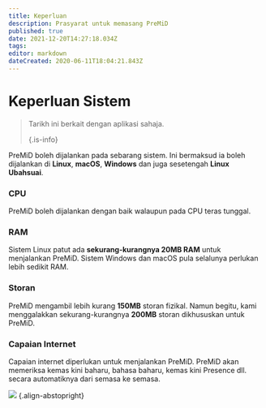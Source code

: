 ```yaml
---
title: Keperluan
description: Prasyarat untuk memasang PreMiD
published: true
date: 2021-12-20T14:27:18.034Z
tags:
editor: markdown
dateCreated: 2020-06-11T18:04:21.843Z
---
```


# Keperluan Sistem

> Tarikh ini berkait dengan aplikasi sahaja. 
> 
> {.is-info}

PreMiD boleh dijalankan pada sebarang sistem. Ini bermaksud ia boleh dijalankan di **Linux**, **macOS**, **Windows** dan juga sesetengah **Linux Ubahsuai**.

### CPU
PreMiD boleh dijalankan dengan baik walaupun pada CPU teras tunggal.

### RAM
Sistem Linux patut ada **sekurang-kurangnya 20MB RAM** untuk menjalankan PreMiD. Sistem Windows dan macOS pula selalunya perlukan lebih sedikit RAM.

### Storan
PreMiD mengambil lebih kurang **150MB** storan fizikal. Namun begitu, kami menggalakkan sekurang-kurangnya **200MB** storan dikhususkan untuk PreMiD.

### Capaian Internet
Capaian internet diperlukan untuk menjalankan PreMiD. PreMiD akan memeriksa kemas kini baharu, bahasa baharu, kemas kini Presence dll. secara automatiknya dari semasa ke semasa.

![](https://a.icons8.com/ViUXyjOj/f4tFww/svg.svg) {.align-abstopright}
